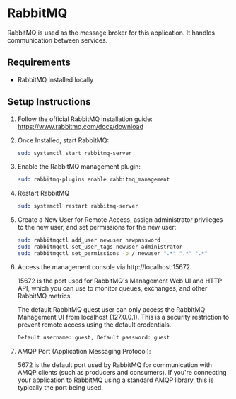# RabbitMQ 

RabbitMQ is used as the message broker for this application. It handles communication between services.

## Requirements

- RabbitMQ installed locally

## Setup Instructions

1. Follow the official RabbitMQ installation guide: https://www.rabbitmq.com/docs/download
2. Once Installed, start RabbitMQ:
   ```bash
   sudo systemctl start rabbitmq-server  
3. Enable the RabbitMQ management plugin:
   ```bash
   sudo rabbitmq-plugins enable rabbitmq_management
4. Restart RabbitMQ
   ```bash
   sudo systemctl restart rabbitmq-server
5. Create a New User for Remote Access, assign administrator privileges to the new user, and set permissions for the new user:
   ```bash
   sudo rabbitmqctl add_user newuser newpassword
   sudo rabbitmqctl set_user_tags newuser administrator
   sudo rabbitmqctl set_permissions -p / newuser ".*" ".*" ".*"
6. Access the management console via http://localhost:15672:

    15672 is the port used for RabbitMQ's Management Web UI and HTTP API, which you can use to monitor queues, exchanges, and other RabbitMQ metrics. 
    
    The default RabbitMQ guest user can only access the RabbitMQ Management UI from localhost (127.0.0.1). This is a security restriction to prevent remote access using the default credentials.
   ```bash
   Default username: guest, Default password: guest
7. AMQP Port (Application Messaging Protocol):

    5672 is the default port used by RabbitMQ for communication with AMQP clients (such as producers and consumers). If you're connecting your application to RabbitMQ using a standard AMQP library, this is typically the port being used.
